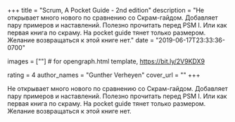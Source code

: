 
+++
title = "Scrum, A Pocket Guide - 2nd edition"
description = "Не открывает много нового по сравнению со Скрам-гайдом. Добавляет пару примеров и наставлений. Полезно прочитать перед PSM I. Или как первая книга по скраму. На pocket guide тянет только размером. Желание возвращаться к этой книге нет."
date = "2019-06-17T23:33:36-0700"

images = [""]  # for opengraph.html template, https://bit.ly/2V9KDX9

rating = 4
author_names = "Gunther Verheyen"
cover_url = ""
+++

Не открывает много нового по сравнению со Скрам-гайдом. Добавляет пару примеров и наставлений. Полезно прочитать перед PSM I. Или как первая книга по скраму. На pocket guide тянет только размером. Желание возвращаться к этой книге нет.
